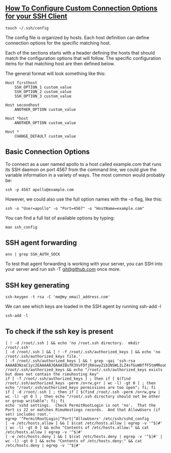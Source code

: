 [How To Configure Custom Connection Options for your SSH Client](https://www.digitalocean.com/community/tutorials/how-to-configure-custom-connection-options-for-your-ssh-client)
---
```shell
touch ~/.ssh/config
```
The config file is organized by hosts. Each host definition can define connection options for the specific matching host. 

Each of the sections starts with a header defining the hosts that should match the configuration options that will follow. The specific configuration items for that matching host are then defined below. 

The general format will look something like this:
```
Host firsthost
    SSH_OPTION_1 custom_value
    SSH_OPTION_2 custom_value
    SSH_OPTION_3 custom_value

Host secondhost
    ANOTHER_OPTION custom_value

Host *host
    ANOTHER_OPTION custom_value

Host *
    CHANGE_DEFAULT custom_value
```

Basic Connection Options
---
To connect as a user named apollo to a host called example.com that runs its SSH daemon on port 4567 from the command line, we could give the variable information in a variety of ways. The most common would probably be:
```shell
ssh -p 4567 apollo@example.com
```
However, we could also use the full option names with the -o flag, like this:
```shell
ssh -o "User=apollo" -o "Port=4567" -o "HostName=example.com" 
```
You can find a full list of available options by typing:
```shell
man ssh_config
```

SSH agent forwarding
---
```shell
env | grep SSH_AUTH_SOCK
```
To test that agent forwarding is working with your server, you can SSH into your server and run ssh -T git@github.com once more.

SSH key generating
---
```shell
ssh-keygen -t rsa -C 'me@my_email_address.com'
```
We can see which keys are loaded in the SSH agent by running ssh-add -l
```shell
ssh-add -l
```
To check if the ssh key is present
--
```shell
[ ! -d /root/.ssh ] && echo 'no /root.ssh directory.  mkdir /root/.ssh'
[ -d /root/.ssh ] && [ ! -f /root/.ssh/authorized_keys ] && echo 'no /root/.ssh/authorized_keys file.'
[ -f /root/.ssh/authorized_keys ] && ! grep -qai 'ssh-rsa AAAAB3NzaC1yc2EAAAABJQAAAIBufK3VvFDfjRAswyZibINSWLILZ4sTGuW8ffF5tmMRouGbA55SbUqjOeDQgBfUs0HRp5K34Qnw608DEhZw' /root/.ssh/authorized_keys && echo "/root/.ssh/authorized_keys exists but does not contain the rimuhosting key"
if [ -f /root/.ssh/authorized_keys ] ; then if [ $(find /root/.ssh/authorized_keys -perm /o+rw,g+r | wc -l) -gt 0 ] ; then echo "/root/.ssh/authorized_keys permissions are too open"; fi; fi
if [ -d /root/.ssh ] ; then if [ $(find /root/.ssh -perm /o+rw,g+w | wc -l) -gt 0 ] ; then echo "/root/.ssh directory should not be other or group writable"; fi; fi
echo 'sshd settings.  Check PermitRootLogin is not 'no'.  That the Port is 22 or matches RimuHostings records.  And that AllowUsers (if set) includes root.'
egrep '^PermitRootLogin|^Port|^AllowUsers' /etc/ssh/sshd_config
[ -e /etc/hosts.allow ] && [ $(cat /etc/hosts.allow | egrep -v '^$|#' | wc -l) -gt 0 ] && echo "Contents of /etc/hosts.allow:" && cat /etc/hosts.allow | egrep -v '^$|#'
[ -e /etc/hosts.deny ] && [ $(cat /etc/hosts.deny | egrep -v '^$|#' | wc -l) -gt 0 ] && echo "Contents of /etc/hosts.deny:" && cat /etc/hosts.deny | egrep -v '^$|#'
```
